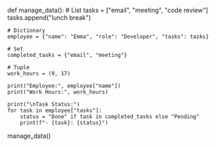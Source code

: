 def manage_data():
    # List
    tasks = ["email", "meeting", "code review"]
    tasks.append("lunch break")
    
    # Dictionary
    employee = {"name": "Emma", "role": "Developer", "tasks": tasks}
    
    # Set
    completed_tasks = {"email", "meeting"}
    
    # Tuple
    work_hours = (9, 17)

    print("Employee:", employee["name"])
    print("Work Hours:", work_hours)
    
    print("\nTask Status:")
    for task in employee["tasks"]:
        status = "Done" if task in completed_tasks else "Pending"
        print(f"- {task}: {status}")

manage_data()
